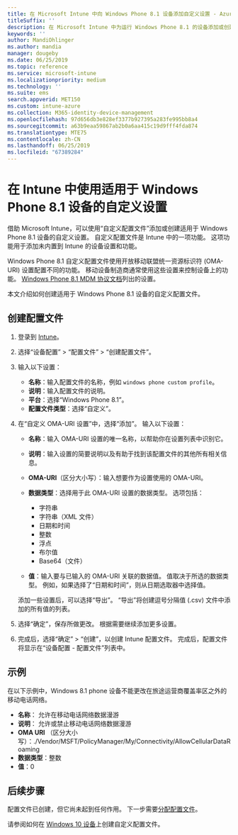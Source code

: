```yaml
---
title: 在 Microsoft Intune 中向 Windows Phone 8.1 设备添加自定义设置 - Azure | Microsoft Docs
titleSuffix: ''
description: 在 Microsoft Intune 中为运行 Windows Phone 8.1 的设备添加或创建自定义配置文件，以使用 OMA-URI 设置。
keywords: ''
author: MandiOhlinger
ms.author: mandia
manager: dougeby
ms.date: 06/25/2019
ms.topic: reference
ms.service: microsoft-intune
ms.localizationpriority: medium
ms.technology: ''
ms.suite: ems
search.appverid: MET150
ms.custom: intune-azure
ms.collection: M365-identity-device-management
ms.openlocfilehash: 97d656db3e828ef3377b927395a283fe995bb8a4
ms.sourcegitcommit: a63b9eaa59867ab2b0a6aa415c19d9fff4fda874
ms.translationtype: MTE75
ms.contentlocale: zh-CN
ms.lasthandoff: 06/25/2019
ms.locfileid: "67389284"
---
```

# <a name="use-custom-settings-for-windows-phone-81-devices-in-intune"></a>在 Intune 中使用适用于 Windows Phone 8.1 设备的自定义设置

借助 Microsoft Intune，可以使用“自定义配置文件”添加或创建适用于 Windows Phone 8.1 设备的自定义设置。 自定义配置文件是 Intune 中的一项功能。 这项功能用于添加未内置到 Intune 的设备设置和功能。

Windows Phone 8.1 自定义配置文件使用开放移动联盟统一资源标识符 (OMA-URI) 设置配置不同的功能。 移动设备制造商通常使用这些设置来控制设备上的功能。 [Windows Phone 8.1 MDM 协议文档](https://docs.microsoft.com/previous-versions/windows/it-pro/windows-phone/dn499787(v=technet.10))列出的设置。

本文介绍如何创建适用于 Windows Phone 8.1 设备的自定义配置文件。 

## <a name="create-the-profile"></a>创建配置文件

1. 登录到 [Intune](https://go.microsoft.com/fwlink/?linkid=2090973)。
2. 选择“设备配置” > “配置文件” > “创建配置文件”。
3. 输入以下设置：

    - **名称**：输入配置文件的名称，例如 `windows phone custom profile`。
    - **说明**：输入配置文件的说明。
    - **平台**：选择“Windows Phone 8.1”。
    - **配置文件类型**：选择“自定义”。

4. 在“自定义 OMA-URI 设置”中，选择“添加”。 输入以下设置：

    - **名称**：输入 OMA-URI 设置的唯一名称，以帮助你在设置列表中识别它。
    - **说明**：输入设置的简要说明以及有助于找到该配置文件的其他所有相关信息。
    - **OMA-URI**（区分大小写）：输入想要作为设置使用的 OMA-URI。
    - **数据类型**：选择用于此 OMA-URI 设置的数据类型。 选项包括：

        - 字符串
        - 字符串（XML 文件）
        - 日期和时间
        - 整数
        - 浮点
        - 布尔值
        - Base64（文件）

    - **值**：输入要与已输入的 OMA-URI 关联的数据值。 值取决于所选的数据类型。 例如，如果选择了“日期和时间”，则从日期选取器中选择值。

    添加一些设置后，可以选择“导出”。 “导出”将创建逗号分隔值 (.csv) 文件中添加的所有值的列表。

5. 选择“确定”，保存所做更改。 根据需要继续添加更多设置。
6. 完成后，选择“确定” > “创建”，以创建 Intune 配置文件。 完成后，配置文件将显示在“设备配置 - 配置文件”列表中。

## <a name="example"></a>示例

在以下示例中，Windows 8.1 phone 设备不能更改在旅途运营商覆盖率区之外的移动电话网络。

- **名称**： 允许在移动电话网络数据漫游
- **说明**： 允许或禁止移动电话网络数据漫游
- **OMA URI** （区分大小写）：./Vendor/MSFT/PolicyManager/My/Connectivity/AllowCellularDataRoaming
- **数据类型**：整数
- **值**：0

## <a name="next-steps"></a>后续步骤

配置文件已创建，但它尚未起到任何作用。 下一步需要[分配配置文件](device-profile-assign.md)。

请参阅如何在 [Windows 10 设备](custom-settings-windows-10.md)上创建自定义配置文件。
